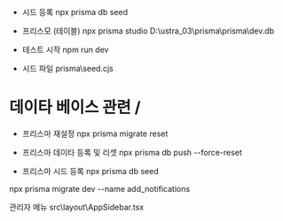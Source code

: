  - 시드 등록
 npx prisma db seed

 - 프리스모 (테이블)
   npx prisma studio
   D:\ustra_03\prisma\prisma\dev.db

 - 테스트 시작
   npm run dev
  
 - 시드 파일
  prisma\seed.cjs


# 데이타 베이스 관련 / 
- 프리스마 재설정 
npx prisma migrate reset

- 프리스마 데이타 등록 및 리셋
npx prisma db push --force-reset

- 프리스마 시드 등록 
npx prisma db seed

npx prisma migrate dev --name add_notifications

관리자 메뉴
src\layout\AppSidebar.tsx